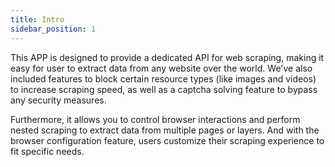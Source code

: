 ```yaml
---
title: Intro
sidebar_position: 1
---
```


This APP is designed to provide a dedicated API for web scraping, making it easy for user to extract data from any website over the world. We've also included features to block certain resource types (like images and videos) to increase scraping speed, as well as a captcha solving feature to bypass any security measures.

Furthermore, it allows you to control browser interactions and perform nested scraping to extract data from multiple pages or layers. And with the browser configuration feature, users customize their scraping experience to fit specific needs.
